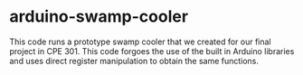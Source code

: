 # arduino-swamp-cooler
This code runs a prototype swamp cooler that we created for our final project in CPE 301. This code forgoes the use of the built in Arduino libraries and uses direct register manipulation to obtain the same functions. 
